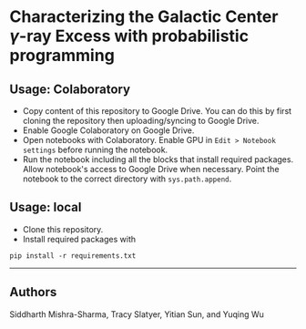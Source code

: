 # Characterizing the Galactic Center $\gamma$-ray Excess with probabilistic programming
<!-- <a target="_blank" href="https://colab.research.google.com/github/yitiansun/gce-prob-prog#usage-colaboratory">
  <img src="https://colab.research.google.com/assets/colab-badge.svg" alt="Open In Colab"/>
</a> -->

## Usage: Colaboratory

- Copy content of this repository to Google Drive. You can do this by first cloning the repository then uploading/syncing to Google Drive.
- Enable Google Colaboratory on Google Drive.
- Open notebooks with Colaboratory. Enable GPU in `Edit > Notebook settings` before running the notebook.
- Run the notebook including all the blocks that install required packages. Allow notebook's access to Google Drive when necessary. Point the notebook to the correct directory with `sys.path.append`.

## Usage: local
- Clone this repository.
- Install required packages with
```
pip install -r requirements.txt
```

------
## Authors
Siddharth Mishra-Sharma, Tracy Slatyer, Yitian Sun, and Yuqing Wu
